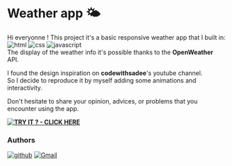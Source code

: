 # Weather app 🌤️


Hi everyonne ! This project it's a basic responsive weather app that I built in:\
![html](https://img.shields.io/badge/HTML5-E34F26?style=flat&logo=html5&logoColor=white) ![css](https://img.shields.io/badge/CSS3-1572B6?style=flat&logo=css3&logoColor=white) ![javascript](https://img.shields.io/badge/JavaScript-F7DF1E?style=flat&logo=JavaScript&logoColor=white)\
The display of the weather info it's possible thanks to the **OpenWeather** API.

I found the design inspiration on **codewithsadee**'s youtube channel.\
So I decide to reproduce it by myself adding some animations and interactivity.

Don't hesitate to share your opinion, advices, or problems that you encounter using the app.

**[![TRY IT ? - CLICK HERE](https://img.shields.io/badge/TRY_IT_%3F-CLICK_HERE-7CFC00?logo=github)](https://ikerikks.github.io/weather-app)**

### Authors

[![github](https://img.shields.io/badge/ikerikks-100000?style=flat&logo=github&logoColor=white)](https://www.github.com/ikerikks) [![Gmail](https://img.shields.io/badge/capitalclub97@gmail.com-D14836?style=flat&logo=gmail&logoColor=white)](mailto:capitalclub97@gmail.com)
